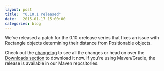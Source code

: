 ```yaml
---
layout: post
title:  "0.10.1 released"
date:   2015-01-17 15:00:00
categories: blog
---
```


We've released a patch for the 0.10.x release series that fixes an issue with Rectangle objects determining their distance from Positionable objects.

Check out the [changelog](https://github.com/mini2Dx/mini2Dx/releases/tag/0.10.1) to see all the changes or head on over the [Downloads section](/downloads) to download it now. If you're using Maven/Gradle, the release is available in our Maven repositories.